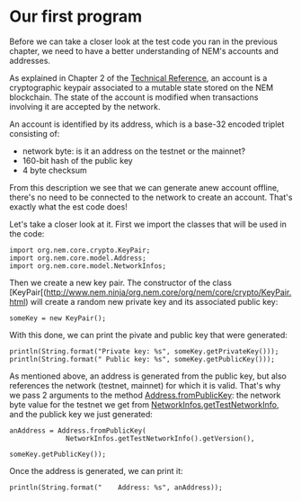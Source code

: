 # Our first program
Before we can take a closer look at the test code you ran in the previous chapter,
we need to have a better understanding of NEM's accounts and addresses.

As explained in Chapter 2 of the [Technical Reference](http://nem.io/NEM_techRef.pdf), an account is a cryptographic keypair associated to a mutable state stored on the NEM blockchain. The state of the account is modified when transactions involving it are accepted by the network. 

An account is identified by its address, which is a base-32 encoded triplet consisting of:
* network byte: is it an address on the testnet or the mainnet?
* 160-bit hash of the public key
* 4 byte checksum

From this description we see that we can generate anew account offline, there's no need to be connected to the network to create an account. That's exactly what the est code does!

Let's take a closer look at it. First we import the classes that will be used in the code:
```
import org.nem.core.crypto.KeyPair;
import org.nem.core.model.Address;
import org.nem.core.model.NetworkInfos;
```
Then we create a new key pair. The constructor of the class [KeyPair[(http://www.nem.ninja/org.nem.core/org/nem/core/crypto/KeyPair.html) will create a random new private key and its associated public key:
```
someKey = new KeyPair();
```
With this done, we can print the pivate and public key that were generated:

```
println(String.format("Private key: %s", someKey.getPrivateKey()));
println(String.format(" Public key: %s", someKey.getPublicKey()));
```
As mentioned above, an address is generated from the public key, but also references the network (testnet, mainnet) for which it is valid. That's why we pass 2 arguments to the method [Address.fromPublicKey](http://www.nem.ninja/org.nem.core/org/nem/core/model/Address.html#fromPublicKey-byte-org.nem.core.crypto.PublicKey-): the network byte value for the testnet we get from [NetworkInfos.getTestNetworkInfo](http://www.nem.ninja/org.nem.core/org/nem/core/model/NetworkInfos.html#getTestNetworkInfo--), and the publick key we just generated:

```
anAddress = Address.fromPublicKey(
              NetworkInfos.getTestNetworkInfo().getVersion(),
                                                        someKey.getPublicKey());
```
Once the address is generated, we can print it:
```
println(String.format("    Address: %s", anAddress));
```

